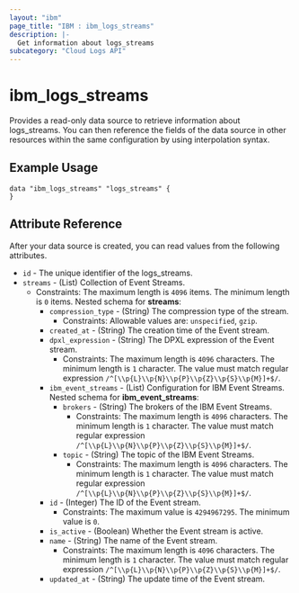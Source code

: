 ```yaml
---
layout: "ibm"
page_title: "IBM : ibm_logs_streams"
description: |-
  Get information about logs_streams
subcategory: "Cloud Logs API"
---
```


# ibm_logs_streams

Provides a read-only data source to retrieve information about logs_streams. You can then reference the fields of the data source in other resources within the same configuration by using interpolation syntax.

## Example Usage

```hcl
data "ibm_logs_streams" "logs_streams" {
}
```


## Attribute Reference

After your data source is created, you can read values from the following attributes.

* `id` - The unique identifier of the logs_streams.
* `streams` - (List) Collection of Event Streams.
  * Constraints: The maximum length is `4096` items. The minimum length is `0` items.
Nested schema for **streams**:
	* `compression_type` - (String) The compression type of the stream.
	  * Constraints: Allowable values are: `unspecified`, `gzip`.
	* `created_at` - (String) The creation time of the Event stream.
	* `dpxl_expression` - (String) The DPXL expression of the Event stream.
	  * Constraints: The maximum length is `4096` characters. The minimum length is `1` character. The value must match regular expression `/^[\\p{L}\\p{N}\\p{P}\\p{Z}\\p{S}\\p{M}]+$/`.
	* `ibm_event_streams` - (List) Configuration for IBM Event Streams.
	Nested schema for **ibm_event_streams**:
		* `brokers` - (String) The brokers of the IBM Event Streams.
		  * Constraints: The maximum length is `4096` characters. The minimum length is `1` character. The value must match regular expression `/^[\\p{L}\\p{N}\\p{P}\\p{Z}\\p{S}\\p{M}]+$/`.
		* `topic` - (String) The topic of the IBM Event Streams.
		  * Constraints: The maximum length is `4096` characters. The minimum length is `1` character. The value must match regular expression `/^[\\p{L}\\p{N}\\p{P}\\p{Z}\\p{S}\\p{M}]+$/`.
	* `id` - (Integer) The ID of the Event stream.
	  * Constraints: The maximum value is `4294967295`. The minimum value is `0`.
	* `is_active` - (Boolean) Whether the Event stream is active.
	* `name` - (String) The name of the Event stream.
	  * Constraints: The maximum length is `4096` characters. The minimum length is `1` character. The value must match regular expression `/^[\\p{L}\\p{N}\\p{P}\\p{Z}\\p{S}\\p{M}]+$/`.
	* `updated_at` - (String) The update time of the Event stream.

